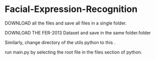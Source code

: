 # Facial-Expression-Recognition
DOWNLOAD all the files and save all files in a single folder.  

DOWNLOAD THE FER-2013 Dataset and save in the same folder.folder 

Similarly, change directory of the utils python to this .

run main.py by selecting the root file in the files section of python.
